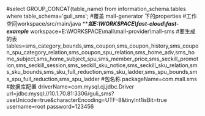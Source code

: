 #select GROUP_CONCAT(table_name) from information_schema.tables where table_schema='guli_sms';
#覆盖 mall-generator 下的properties
#工作空间workspace/src/main/java *****如E:\\WORKSPACE\\fast-cloud\\fast-example***
workspace=E:\\WORKSPACE\\mall\\mall-provider\\mall-sms
#要生成的表
tables=sms_category_bounds,sms_coupon,sms_coupon_history,sms_coupon_spu_category_relation,sms_coupon_spu_relation,sms_home_adv,sms_home_subject,sms_home_subject_spu,sms_member_price,sms_seckill_promotion,sms_seckill_session,sms_seckill_sku_notice,sms_seckill_sku_relation,sms_sku_bounds,sms_sku_full_reduction,sms_sku_ladder,sms_spu_bounds,sms_spu_full_reduction,sms_spu_ladder
#包名称
packageName=com.mall.sms
#数据库配置
driverName=com.mysql.cj.jdbc.Driver
url=jdbc:mysql://10.1.70.81:3306/guli_sms?useUnicode=true&characterEncoding=UTF-8&tinyInt1isBit=true
username=root
password=123456

